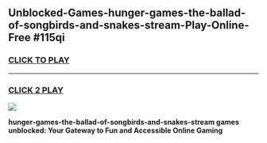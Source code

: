 
## Unblocked-Games-hunger-games-the-ballad-of-songbirds-and-snakes-stream-Play-Online-Free #115qi
<h3>
<a href="https://us.freeplayer.one?title=hunger-games-the-ballad-of-songbirds-and-snakes-stream&ref=10M">CLICK TO PLAY</a></h3>
<hr>

<h3>
<a href="https://us.freeplayer.one?title=hunger-games-the-ballad-of-songbirds-and-snakes-stream&ref=10M">CLICK 2 PLAY</a>
  
</h3>

<a href="https://us.freeplayer.one?title=hunger-games-the-ballad-of-songbirds-and-snakes-stream&ref=10M"><img src="https://clearcache.store/games.png"></a>


**hunger-games-the-ballad-of-songbirds-and-snakes-stream games unblocked: Your Gateway to Fun and Accessible Online Gaming**
